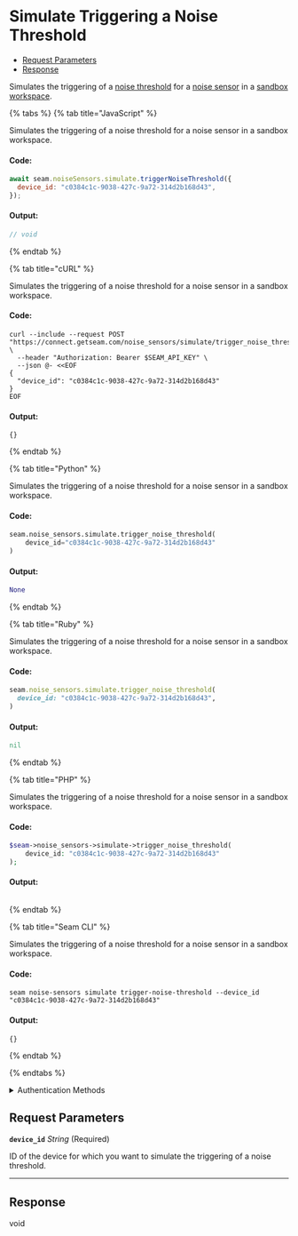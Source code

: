 # Simulate Triggering a Noise Threshold

- [Request Parameters](#request-parameters)
- [Response](#response)

Simulates the triggering of a [noise threshold](https://docs.seam.co/latest/capability-guides/noise-sensors/configure-noise-threshold-settings) for a [noise sensor](https://docs.seam.co/latest/capability-guides/noise-sensors) in a [sandbox workspace](../../../core-concepts/workspaces/README.md#sandbox-workspaces).


{% tabs %}
{% tab title="JavaScript" %}

Simulates the triggering of a noise threshold for a noise sensor in a sandbox workspace.

#### Code:

```javascript
await seam.noiseSensors.simulate.triggerNoiseThreshold({
  device_id: "c0384c1c-9038-427c-9a72-314d2b168d43",
});
```

#### Output:

```javascript
// void
```
{% endtab %}

{% tab title="cURL" %}

Simulates the triggering of a noise threshold for a noise sensor in a sandbox workspace.

#### Code:

```curl
curl --include --request POST "https://connect.getseam.com/noise_sensors/simulate/trigger_noise_threshold" \
  --header "Authorization: Bearer $SEAM_API_KEY" \
  --json @- <<EOF
{
  "device_id": "c0384c1c-9038-427c-9a72-314d2b168d43"
}
EOF
```

#### Output:

```curl
{}
```
{% endtab %}

{% tab title="Python" %}

Simulates the triggering of a noise threshold for a noise sensor in a sandbox workspace.

#### Code:

```python
seam.noise_sensors.simulate.trigger_noise_threshold(
    device_id="c0384c1c-9038-427c-9a72-314d2b168d43"
)
```

#### Output:

```python
None
```
{% endtab %}

{% tab title="Ruby" %}

Simulates the triggering of a noise threshold for a noise sensor in a sandbox workspace.

#### Code:

```ruby
seam.noise_sensors.simulate.trigger_noise_threshold(
  device_id: "c0384c1c-9038-427c-9a72-314d2b168d43",
)
```

#### Output:

```ruby
nil
```
{% endtab %}

{% tab title="PHP" %}

Simulates the triggering of a noise threshold for a noise sensor in a sandbox workspace.

#### Code:

```php
$seam->noise_sensors->simulate->trigger_noise_threshold(
    device_id: "c0384c1c-9038-427c-9a72-314d2b168d43"
);
```

#### Output:

```php

```
{% endtab %}

{% tab title="Seam CLI" %}

Simulates the triggering of a noise threshold for a noise sensor in a sandbox workspace.

#### Code:

```seam_cli
seam noise-sensors simulate trigger-noise-threshold --device_id "c0384c1c-9038-427c-9a72-314d2b168d43"
```

#### Output:

```seam_cli
{}
```
{% endtab %}

{% endtabs %}


<details>

<summary>Authentication Methods</summary>

- API key
- Personal access token
  <br>Must also include the `seam-workspace` header in the request.

To learn more, see [Authentication](https://docs.seam.co/latest/api/authentication).
</details>

## Request Parameters

**`device_id`** *String* (Required)

ID of the device for which you want to simulate the triggering of a noise threshold.

---


## Response

void

